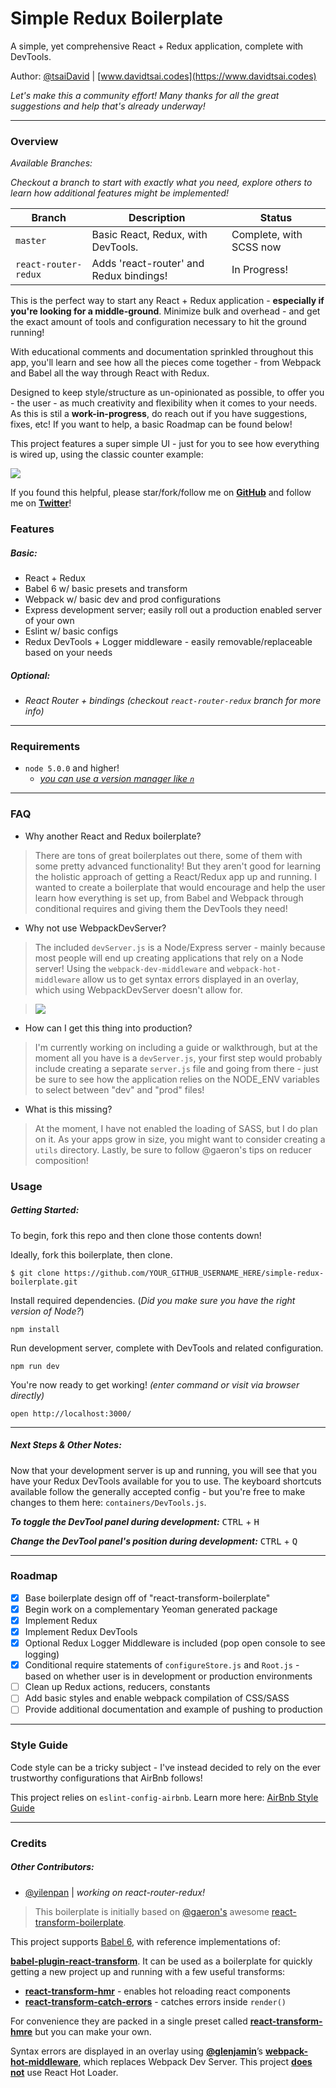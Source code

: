 # Simple Redux Boilerplate

A simple, yet comprehensive React + Redux application, complete with DevTools.

Author: [@tsaiDavid](https://github.com/tsaiDavid/) | [www.davidtsai.codes](https://www.davidtsai.codes)

*Let's make this a community effort! Many thanks for all the great suggestions and help that's already underway!*

***

### Overview

*Available Branches:*

*Checkout a branch to start with exactly what you need, explore others to learn how additional features might be implemented!*

| Branch               | Description                             | Status                  |
|----------------------|-----------------------------------------|-------------------------|
| `master`             | Basic React, Redux, with DevTools.      | Complete, with SCSS now |
| `react-router-redux` | Adds 'react-router' and Redux bindings! | In Progress!            |

This is the perfect way to start any React + Redux application - **especially if you're looking for a middle-ground**. Minimize bulk and overhead - and get the exact amount of tools and configuration necessary to hit the ground running!

With educational comments and documentation sprinkled throughout this app, you'll learn and see how all the pieces come together - from Webpack and Babel all the way through React with Redux.

Designed to keep style/structure as un-opinionated as possible,  to offer you - the user - as much creativity and flexibility when it comes to your needs. As this is stil a **work-in-progress**, do reach out if you have suggestions, fixes, etc! If you want to help, a basic Roadmap can be found below!

This project features a super simple UI - just for you to see how everything is wired up, using the classic counter example:

![](https://fat.gfycat.com/WarlikeFrightenedGraywolf.gif)

If you found this helpful, please star/fork/follow me on **[GitHub](https://github.com/tsaiDavid/)** and follow me on **[Twitter](https://twitter.com/tftsai)**! 

### Features

##### Basic:
  - React + Redux
  - Babel 6 w/ basic presets and transform
  - Webpack w/ basic dev and prod configurations
  - Express development server; easily roll out a production enabled server of your own
  - Eslint w/ basic configs
  - Redux DevTools + Logger middleware - easily removable/replaceable based on your needs

##### Optional:
  - *React Router + bindings (checkout `react-router-redux` branch for more info)*

***

### Requirements
  - `node 5.0.0` and higher!
    - [*you can use a version manager like `n`*](https://github.com/tj/n)

***

### FAQ

  - Why another React and Redux boilerplate?
  > There are tons of great boilerplates out there, some of them with some pretty advanced functionality! But they aren't good for learning the holistic approach of getting a React/Redux app up and running. I wanted to create a boilerplate that would encourage and help the user learn how everything is set up, from Babel and Webpack through conditional requires and giving them the DevTools they need!

  - Why not use WebpackDevServer?
  > The included `devServer.js` is a Node/Express server - mainly because most people will end up creating applications that rely on a Node server! Using the `webpack-dev-middleware` and `webpack-hot-middleware` allow us to get syntax errors displayed in an overlay, which using WebpackDevServer doesn't allow for.

  >![](https://cloud.githubusercontent.com/assets/1539088/11611771/ae1a6bd8-9bac-11e5-9206-42447e0fe064.gif)

  - How can I get this thing into production?
  > I'm currently working on including a guide or walkthrough, but at the moment all you have is a `devServer.js`, your first step would probably include creating a separate `server.js` file and going from there - just be sure to see how the application relies on the NODE_ENV variables to select between "dev" and "prod" files!

  - What is this missing?
  > At the moment, I have not enabled the loading of SASS, but I do plan on it. As your apps grow in size, you might want to consider creating a `utils` directory. Lastly, be sure to follow @gaeron's tips on reducer composition!

### Usage

##### Getting Started:

To begin, fork this repo and then clone those contents down!

Ideally, fork this boilerplate, then clone.
```
$ git clone https://github.com/YOUR_GITHUB_USERNAME_HERE/simple-redux-boilerplate.git
```

Install required dependencies. 
(*Did you make sure you have the right version of Node?*)
```
npm install
```

Run development server, complete with DevTools and related configuration.
```
npm run dev
```

You're now ready to get working! *(enter command or visit via browser directly)*
```
open http://localhost:3000/
```

***

##### Next Steps & Other Notes:

Now that your development server is up and running, you will see that you have your Redux DevTools available for you to use. The keyboard shortcuts available follow the generally accepted config - but you're free to make changes to them here: `containers/DevTools.js`.

***To toggle the DevTool panel during development:***
<kbd>CTRL</kbd> + <kbd>H</kbd>

***Change the DevTool panel's position during development:***
<kbd>CTRL</kbd> + <kbd>Q</kbd>

***

### Roadmap

 - [x] Base boilerplate design off of "react-transform-boilerplate"
 - [x] Begin work on a complementary Yeoman generated package
 - [x] Implement Redux
 - [x] Implement Redux DevTools
 - [x] Optional Redux Logger Middleware is included (pop open console to see logging)
 - [x] Conditional require statements of `configureStore.js` and `Root.js` - based on whether user is in development or production environments
 - [ ] Clean up Redux actions, reducers, constants
 - [ ] Add basic styles and enable webpack compilation of CSS/SASS
 - [ ] Provide additional documentation and example of pushing to production

***

### Style Guide

Code style can be a tricky subject - I've instead decided to rely on the ever trustworthy configurations that AirBnb follows!

This project relies on `eslint-config-airbnb`.
Learn more here: [AirBnb Style Guide](https://github.com/airbnb/javascript/tree/master/packages/eslint-config-airbnb)

***

### Credits

##### Other Contributors:
 - [@yilenpan](https://github.com/yilenpan) | *working on react-router-redux!*

>This boilerplate is initially based on [@gaeron's](https://github.com/gaeron) awesome [react-transform-boilerplate](https://github.com/gaearon/react-transform-boilerplate).

This project supports [Babel 6](https://github.com/babel/babel), with reference implementations of:

 **[babel-plugin-react-transform](https://github.com/gaearon/babel-plugin-react-transform)**. It can be used as a boilerplate for quickly getting a new project up and running with a few useful transforms:

* [**react-transform-hmr**](https://github.com/gaearon/react-transform-hmr) - enables hot reloading react components
* [**react-transform-catch-errors**](https://github.com/gaearon/react-transform-catch-errors) - catches errors inside `render()`

For convenience they are packed in a single preset called [**react-transform-hmre**](https://github.com/danmartinez101/babel-preset-react-hmre) but you can make your own.

Syntax errors are displayed in an overlay using **[@glenjamin](https://github.com/glenjamin)**’s **[webpack-hot-middleware](https://github.com/glenjamin/webpack-hot-middleware)**, which replaces Webpack Dev Server. This project **[does not](https://medium.com/@dan_abramov/the-death-of-react-hot-loader-765fa791d7c4)** use React Hot Loader.
